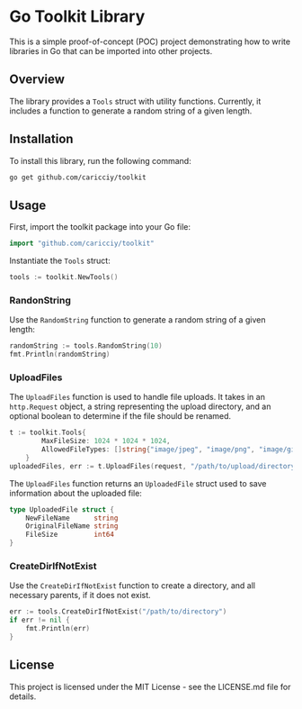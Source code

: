 # Go Toolkit Library

This is a simple proof-of-concept (POC) project demonstrating how to write libraries in Go that can be imported into other projects.

## Overview

The library provides a `Tools` struct with utility functions. Currently, it includes a function to generate a random string of a given length.

## Installation

To install this library, run the following command:

```bash
go get github.com/caricciy/toolkit
```

## Usage

First, import the toolkit package into your Go file:

```go
import "github.com/caricciy/toolkit"
```

Instantiate the `Tools` struct:

```go
tools := toolkit.NewTools()
```

### RandonString

Use the `RandomString` function to generate a random string of a given length:

```go
randomString := tools.RandomString(10)
fmt.Println(randomString)
```

### UploadFiles

The `UploadFiles` function is used to handle file uploads. It takes in an `http.Request` object, a string representing the upload directory, and an optional boolean to determine if the file should be renamed.

```go
t := toolkit.Tools{
		MaxFileSize: 1024 * 1024 * 1024,
		AllowedFileTypes: []string{"image/jpeg", "image/png", "image/gif"},
	}
uploadedFiles, err := t.UploadFiles(request, "/path/to/upload/directory", false)
```

The `UploadFiles` function returns an `UploadedFile` struct used to save information about the uploaded file:

```go
type UploadedFile struct {
    NewFileName      string
    OriginalFileName string
    FileSize         int64
}
```

### CreateDirIfNotExist
Use the `CreateDirIfNotExist` function to create a directory, and all necessary parents, if it does not exist.

```go
err := tools.CreateDirIfNotExist("/path/to/directory")
if err != nil {
    fmt.Println(err)
}
```

## License

This project is licensed under the MIT License - see the LICENSE.md file for details.
